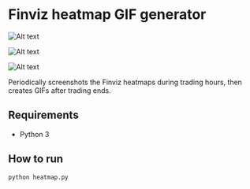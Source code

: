 # Finviz heatmap GIF generator

![Alt text](gifs/SP500.gif?raw=true)

![Alt text](gifs/FULL.gif?raw=true)

![Alt text](gifs/WORLD.gif?raw=true)

Periodically screenshots the Finviz heatmaps during trading hours, then creates GIFs 
after trading ends.

## Requirements
- Python 3

## How to run
```
python heatmap.py
```
